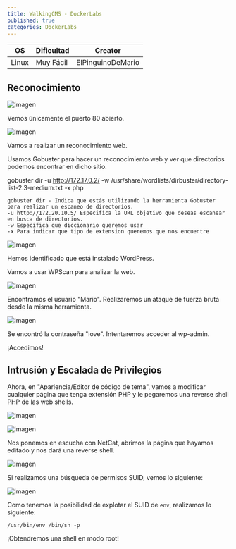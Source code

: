 ```yaml
---
title: WalkingCMS - DockerLabs
published: true
categories: DockerLabs
---
```


| OS     | Dificultad  | Creator           |
| ------ | ----------- | -------------     | 
| Linux  | Muy Fácil   | ElPinguinoDeMario | 

## Reconocimiento

![imagen](https://github.com/romabri/romabri.github.io/assets/51706860/fbaf571c-df38-48e6-9158-9fa9730923a2)

Vemos únicamente el puerto 80 abierto.

![imagen](https://github.com/romabri/romabri.github.io/assets/51706860/1dce5b1d-f639-4aa2-a825-f3f6e88e59a3)


Vamos a realizar un reconocimiento web.

Usamos Gobuster para hacer un reconocimiento web y ver que directorios podemos encontrar en dicho sitio.

gobuster dir -u http://172.17.0.2/ -w /usr/share/wordlists/dirbuster/directory-list-2.3-medium.txt -x php

    gobuster dir - Indica que estás utilizando la herramienta Gobuster para realizar un escaneo de directorios.
    -u http://172.20.10.5/ Especifica la URL objetivo que deseas escanear en busca de directorios.
    -w Especifica que diccionario queremos usar
    -x Para indicar que tipo de extension queremos que nos encuentre


![imagen](https://github.com/romabri/romabri.github.io/assets/51706860/b4dd3355-01a6-4707-b550-231608084bf4)

Hemos identificado que está instalado WordPress.

Vamos a usar WPScan para analizar la web.

![imagen](https://github.com/romabri/romabri.github.io/assets/51706860/69ed5e03-5832-481a-967a-f2a922190249)


Encontramos el usuario "Mario". Realizaremos un ataque de fuerza bruta desde la misma herramienta.

![imagen](https://github.com/romabri/romabri.github.io/assets/51706860/a0701430-8f77-4914-a09b-74da966ba8d2)


Se encontró la contraseña "love". Intentaremos acceder al wp-admin.



¡Accedimos!

## Intrusión y Escalada de Privilegios

Ahora, en "Apariencia/Editor de código de tema", vamos a modificar cualquier página que tenga extensión PHP y le pegaremos una reverse shell PHP de las web shells.

![imagen](https://github.com/romabri/romabri.github.io/assets/51706860/1aec294c-5247-4c04-bbc2-1bfa6ed51471)

![imagen](https://github.com/romabri/romabri.github.io/assets/51706860/5c5d0b34-1f7b-4dd8-a80b-52b818274b22)

Nos ponemos en escucha con NetCat, abrimos la página que hayamos editado y nos dará una reverse shell.

![imagen](https://github.com/romabri/romabri.github.io/assets/51706860/88c12c9a-fa34-4c97-8b2c-f471e3faf925)

Si realizamos una búsqueda de permisos SUID, vemos lo siguiente:

![imagen](https://github.com/romabri/romabri.github.io/assets/51706860/b8fa546b-53ed-4ba5-9977-8b040b717ce6)


Como tenemos la posibilidad de explotar el SUID de `env`, realizamos lo siguiente:

  `/usr/bin/env /bin/sh -p`

¡Obtendremos una shell en modo root!
